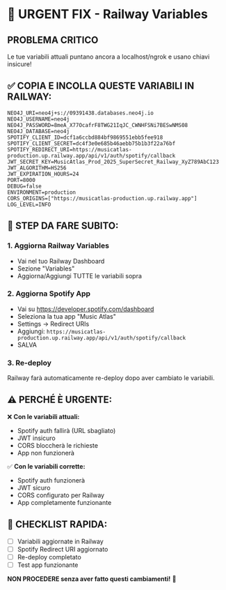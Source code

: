 # 🚨 URGENT FIX - Railway Variables

## PROBLEMA CRITICO
Le tue variabili attuali puntano ancora a localhost/ngrok e usano chiavi insicure!

## ✅ COPIA E INCOLLA QUESTE VARIABILI IN RAILWAY:

```env
NEO4J_URI=neo4j+s://09391438.databases.neo4j.io
NEO4J_USERNAME=neo4j
NEO4J_PASSWORD=8meA_X77OcafrF8TWG21IqJC_CWNHFSNi7BESwNMS08
NEO4J_DATABASE=neo4j
SPOTIFY_CLIENT_ID=dcf1a6ccbd884bf9869551ebb5fee918
SPOTIFY_CLIENT_SECRET=dc4f3e0e685b46aebb75b1b3f22a76bf
SPOTIFY_REDIRECT_URI=https://musicatlas-production.up.railway.app/api/v1/auth/spotify/callback
JWT_SECRET_KEY=MusicAtlas_Prod_2025_SuperSecret_Railway_XyZ789AbC123
JWT_ALGORITHM=HS256
JWT_EXPIRATION_HOURS=24
PORT=8000
DEBUG=false
ENVIRONMENT=production
CORS_ORIGINS=["https://musicatlas-production.up.railway.app"]
LOG_LEVEL=INFO
```

## 🔄 STEP DA FARE SUBITO:

### 1. Aggiorna Railway Variables
- Vai nel tuo Railway Dashboard
- Sezione "Variables" 
- Aggiorna/Aggiungi TUTTE le variabili sopra

### 2. Aggiorna Spotify App
- Vai su https://developer.spotify.com/dashboard
- Seleziona la tua app "Music Atlas"
- Settings → Redirect URIs
- Aggiungi: `https://musicatlas-production.up.railway.app/api/v1/auth/spotify/callback`
- SALVA

### 3. Re-deploy
Railway farà automaticamente re-deploy dopo aver cambiato le variabili.

## ⚠️ PERCHÉ È URGENTE:

❌ **Con le variabili attuali:**
- Spotify auth fallirà (URL sbagliato)
- JWT insicuro
- CORS bloccherà le richieste
- App non funzionerà

✅ **Con le variabili corrette:**
- Spotify auth funzionerà
- JWT sicuro
- CORS configurato per Railway
- App completamente funzionante

## 🎯 CHECKLIST RAPIDA:
- [ ] Variabili aggiornate in Railway
- [ ] Spotify Redirect URI aggiornato
- [ ] Re-deploy completato
- [ ] Test app funzionante

**NON PROCEDERE senza aver fatto questi cambiamenti!** 🚨
